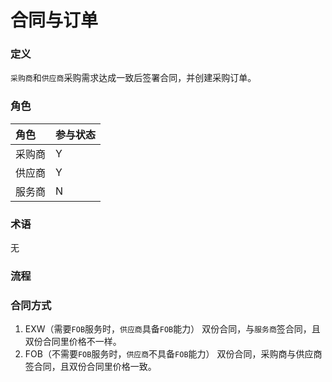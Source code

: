 # 合同与订单

### 定义

`采购商`和`供应商`采购需求达成一致后签署合同，并创建采购订单。

### 角色

| 角色 | 参与状态 |
| :--- | :--- |
| 采购商 | Y |
| 供应商 | Y |
| 服务商 | N |

### 术语

无

### 流程



### 合同方式

1. EXW（需要`FOB`服务时，`供应商`具备`FOB`能力） 双份合同，与`服务商`签合同，且双份合同里价格不一样。
2. FOB（不需要`FOB`服务时，`供应商`不具备`FOB`能力） 双份合同，采购商与供应商签合同，且双份合同里价格一致。

##### 



